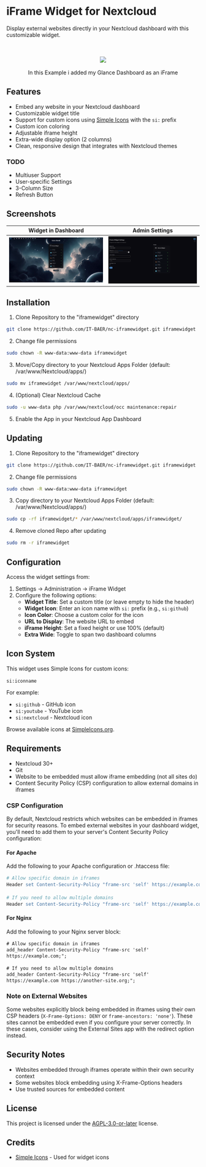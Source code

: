 # iFrame Widget for Nextcloud

Display external websites directly in your Nextcloud dashboard with this customizable widget.<br><br><br>

<p align="center"><img src="https://github.com/user-attachments/assets/86405272-4543-4f3d-b861-30c49ea0d414"/></p>
<p align="center">In this Example i added my Glance Dashboard as an iFrame</p>

## Features

- Embed any website in your Nextcloud dashboard
- Customizable widget title
- Support for custom icons using [Simple Icons](https://simpleicons.org/) with the `si:` prefix
- Custom icon coloring
- Adjustable iframe height
- Extra-wide display option (2 columns)
- Clean, responsive design that integrates with Nextcloud themes


### TODO

- Multiuser Support
- User-specific Settings
- 3-Column Size
- Refresh Button


## Screenshots

| Widget in Dashboard | Admin Settings |
| :--: | :--: |
| <img src="nc-iframewidget-dashboard.png"/> | <img src="nc-iframewidget-settings.png"/> |

## Installation

1. Clone Repository to the "iframewidget" directory

```sh
git clone https://github.com/IT-BAER/nc-iframewidget.git iframewidget
```

2. Change file permissions

```sh
sudo chown -R www-data:www-data iframewidget
```

3. Move/Copy directory to your Nextcloud Apps Folder (default: /var/www/Nextcloud/apps/)

```sh
sudo mv iframewidget /var/www/nextcloud/apps/
```

4. (Optional) Clear Nextcloud Cache

```sh
sudo -u www-data php /var/www/nextcloud/occ maintenance:repair
```

5. Enable the App in your Nextcloud App Dashboard

## Updating

1. Clone Repository to the "iframewidget" directory

```sh
git clone https://github.com/IT-BAER/nc-iframewidget.git iframewidget
```

2. Change file permissions

```sh
sudo chown -R www-data:www-data iframewidget
```

3. Copy directory to your Nextcloud Apps Folder (default: /var/www/Nextcloud/apps/)

```sh
sudo cp -rf iframewidget/* /var/www/nextcloud/apps/iframewidget/
```

4. Remove cloned Repo after updating

```sh
sudo rm -r iframewidget
```


## Configuration

Access the widget settings from:

1. Settings → Administration → iFrame Widget
2. Configure the following options:
    - **Widget Title**: Set a custom title (or leave empty to hide the header)
    - **Widget Icon**: Enter an icon name with `si:` prefix (e.g., `si:github`)
    - **Icon Color**: Choose a custom color for the icon
    - **URL to Display**: The website URL to embed
    - **iFrame Height**: Set a fixed height or use 100% (default)
    - **Extra Wide**: Toggle to span two dashboard columns

## Icon System

This widget uses Simple Icons for custom icons:

`si:iconname`

For example:

- `si:github` - GitHub icon
- `si:youtube` - YouTube icon
- `si:nextcloud` - Nextcloud icon

Browse available icons at [SimpleIcons.org](https://simpleicons.org/).

## Requirements

- Nextcloud 30+
- Git
- Website to be embedded must allow iframe embedding (not all sites do)
- Content Security Policy (CSP) configuration to allow external domains in iframes


### CSP Configuration

By default, Nextcloud restricts which websites can be embedded in iframes for security reasons. To embed external websites in your dashboard widget, you'll need to add them to your server's Content Security Policy configuration:

#### For Apache

Add the following to your Apache configuration or .htaccess file:

```apache
# Allow specific domain in iframes
Header set Content-Security-Policy "frame-src 'self' https://example.com;"

# If you need to allow multiple domains
Header set Content-Security-Policy "frame-src 'self' https://example.com https://another-site.org;"
```


#### For Nginx

Add the following to your Nginx server block:

```nginx
# Allow specific domain in iframes
add_header Content-Security-Policy "frame-src 'self' https://example.com;";

# If you need to allow multiple domains
add_header Content-Security-Policy "frame-src 'self' https://example.com https://another-site.org;";
```


### Note on External Websites

Some websites explicitly block being embedded in iframes using their own CSP headers (`X-Frame-Options: DENY` or `frame-ancestors: 'none'`). These sites cannot be embedded even if you configure your server correctly. In these cases, consider using the External Sites app with the redirect option instead.

## Security Notes

- Websites embedded through iframes operate within their own security context
- Some websites block embedding using X-Frame-Options headers
- Use trusted sources for embedded content


## License

This project is licensed under the [AGPL-3.0-or-later](LICENSE) license.

## Credits

- [Simple Icons](https://simpleicons.org/) - Used for widget icons

